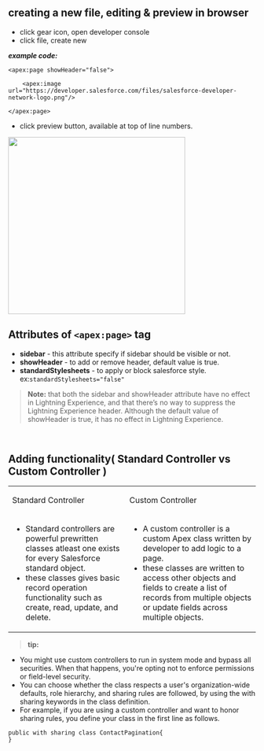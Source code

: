 ## creating a new file, editing & preview in browser
- click gear icon, open developer console
- click file, create new

***example code:***
```vlf
<apex:page showHeader="false">
    
    <apex:image url="https://developer.salesforce.com/files/salesforce-developer-network-logo.png"/>
    
</apex:page>
```

- click preview button, available at top of line numbers.

<img src="https://user-images.githubusercontent.com/63545175/199899194-4445d8f7-91c6-426d-b4b5-7a9026395b34.png" width="360px">



<br/>


## Attributes of ``<apex:page>`` tag
- **sidebar** - this attribute specify if sidebar should be visible or not.
- **showHeader** - to add or remove header, default value is true.
- **standardStylesheets** - to apply or block salesforce style. ex:``standardStylesheets="false"``

> **Note:** that both the sidebar and showHeader attribute have no effect in Lightning Experience, and that there’s no way to suppress the Lightning Experience header. Although the default value of showHeader is true, it has no effect in Lightning Experience.


<br/>

## Adding functionality( Standard Controller vs Custom Controller )
<table>
<tr>
<td>

Standard Controller
</td>
<td>

Custom Controller
</td>
</tr>
<tr>
<td>

- Standard controllers are powerful prewritten classes atleast one exists for every Salesforce standard object.
- these classes gives basic record operation functionality such as create, read, update, and delete. 
</td>
<td>

- A custom controller is a custom Apex class written by developer to add logic to a page.
- these classes are written to access other objects and fields to create a list of records from multiple objects or update fields across multiple objects.
</td>
</tr>
</table>


> **tip:** 
- You might use custom controllers to run in system mode and bypass all securities. When that happens, you're opting not to enforce permissions or field-level security.
- You can choose whether the class respects a user's organization-wide defaults, role hierarchy, and sharing rules are followed, by using the with sharing keywords in the class definition. 
- For example, if you are using a custom controller and want to honor sharing rules, you define your class in the first line as follows.

```apex
public with sharing class ContactPagination{
}
```





